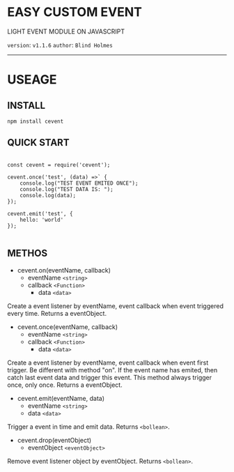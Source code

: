 

EASY CUSTOM EVENT
================

LIGHT EVENT MODULE ON JAVASCRIPT

`version`: `v1.1.6`
`author`: `Blind Holmes`

----

# USEAGE
## INSTALL

```
npm install cevent
```

## QUICK START

```

const cevent = require('cevent');

cevent.once('test', (data) =>` {
	console.log("TEST EVENT EMITED ONCE");
	console.log("TEST DATA IS: ");
	console.log(data);
});

cevent.emit('test', {
	hello: 'world'
});


```

## METHOS

- cevent.on(eventName, callback)
	- eventName `<string>`
	- callback `<Function>`
		- data `<data>`

Create a event listener by eventName, event callback when event triggered every time.
Returns a eventObject.

- cevent.once(eventName, callback)
	- eventName `<string>`
	- callback `<Function>`
		- data `<data>`

Create a event listener by eventName, event callback when event first trigger.
Be different with method "on".
If the event name has emited, then catch last event data and trigger this event.
This method always trigger once, only once.
Returns a eventObject.

- cevent.emit(eventName, data)
	- eventName `<string>`
	- data `<data>`

Trigger a event in time and emit data.
Returns `<bollean>`.

- cevent.drop(eventObject)
	- eventObject `<eventObject>`

Remove event listener object by eventObject.
Returns `<bollean>`.
